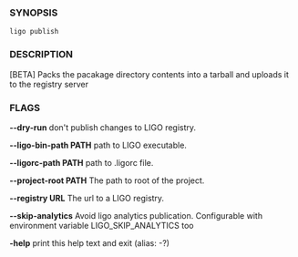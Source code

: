 
### SYNOPSIS
```
ligo publish
```

### DESCRIPTION
[BETA] Packs the pacakage directory contents into a tarball and uploads it to the registry server

### FLAGS
**--dry-run**
don't publish changes to LIGO registry.

**--ligo-bin-path PATH**
path to LIGO executable.

**--ligorc-path PATH**
path to .ligorc file.

**--project-root PATH**
The path to root of the project.

**--registry URL**
The url to a LIGO registry.

**--skip-analytics**
Avoid ligo analytics publication. Configurable with environment variable LIGO_SKIP_ANALYTICS too

**-help**
print this help text and exit (alias: -?)


